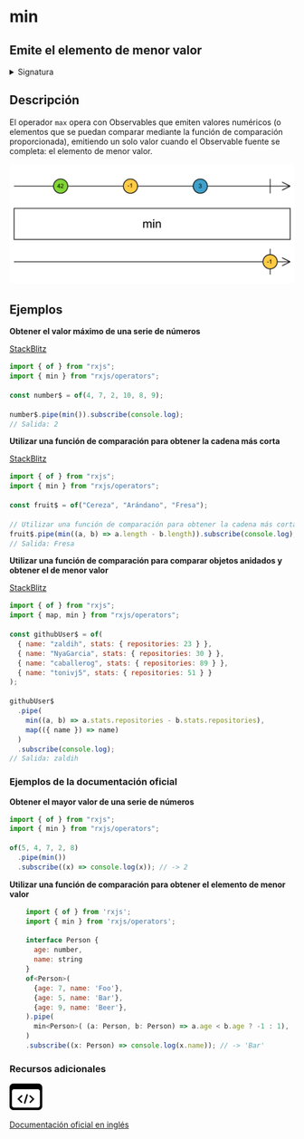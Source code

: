 # min

## Emite el elemento de menor valor

<details>

<summary>Signatura</summary>

#### Firma

`min<T>(comparer?: (x: T, y: T) => number): MonoTypeOperatorFunction<T>`

#### Parámetros

#### Retorna

`MonoTypeOperatorFunction<T>`: Un Observable que emite el elemento de menor valor.

</details>

## Descripción

El operador `max` opera con Observables que emiten valores numéricos (o elementos que se puedan comparar mediante la función de comparación proporcionada), emitiendo un solo valor cuando el Observable fuente se completa: el elemento de menor valor.

![Diagrama de canicas del operador min](assets/images/marble-diagrams/mathematical-aggregate/min.png)

## Ejemplos

**Obtener el valor máximo de una serie de números**

[StackBlitz](https://stackblitz.com/edit/rxjs-min-1?file=index.ts)

```javascript
import { of } from "rxjs";
import { min } from "rxjs/operators";

const number$ = of(4, 7, 2, 10, 8, 9);

number$.pipe(min()).subscribe(console.log);
// Salida: 2
```

**Utilizar una función de comparación para obtener la cadena más corta**

[StackBlitz](https://stackblitz.com/edit/rxjs-min-2?file=index.ts)

```javascript
import { of } from "rxjs";
import { min } from "rxjs/operators";

const fruit$ = of("Cereza", "Arándano", "Fresa");

// Utilizar una función de comparación para obtener la cadena más corta
fruit$.pipe(min((a, b) => a.length - b.length)).subscribe(console.log);
// Salida: Fresa
```

**Utilizar una función de comparación para comparar objetos anidados y obtener el de menor valor**

[StackBlitz](https://stackblitz.com/edit/rxjs-min-3?file=index.ts)

```javascript
import { of } from "rxjs";
import { map, min } from "rxjs/operators";

const githubUser$ = of(
  { name: "zaldih", stats: { repositories: 23 } },
  { name: "NyaGarcia", stats: { repositories: 30 } },
  { name: "caballerog", stats: { repositories: 89 } },
  { name: "tonivj5", stats: { repositories: 51 } }
);

githubUser$
  .pipe(
    min((a, b) => a.stats.repositories - b.stats.repositories),
    map(({ name }) => name)
  )
  .subscribe(console.log);
// Salida: zaldih
```

### Ejemplos de la documentación oficial

**Obtener el mayor valor de una serie de números**

```javascript
import { of } from "rxjs";
import { min } from "rxjs/operators";

of(5, 4, 7, 2, 8)
  .pipe(min())
  .subscribe((x) => console.log(x)); // -> 2
```

**Utilizar una función de comparación para obtener el elemento de menor valor**

```javascript
    import { of } from 'rxjs';
    import { min } from 'rxjs/operators';

    interface Person {
      age: number,
      name: string
    }
    of<Person>(
      {age: 7, name: 'Foo'},
      {age: 5, name: 'Bar'},
      {age: 9, name: 'Beer'},
    ).pipe(
      min<Person>( (a: Person, b: Person) => a.age < b.age ? -1 : 1),
    )
    .subscribe((x: Person) => console.log(x.name)); // -> 'Bar'
```

### Recursos adicionales

[![Source code](assets/icons/source-code.png)](https://github.com/ReactiveX/rxjs/blob/master/src/internal/operators/min.ts)

[Documentación oficial en inglés](https://rxjs.dev/api/operators/min)
